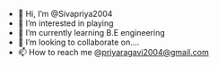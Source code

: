 - 👋 Hi, I’m @Sivapriya2004
- 👀 I’m interested in playing
- 🌱 I’m currently learning B.E engineering
- 💞️ I’m looking to collaborate on....
- 📫 How to reach me @priyaragavi2004@gmail.com

<!---
Sivapriya2004/Sivapriya2004 is a ✨ special ✨ repository because its `README.md` (this file) appears on your GitHub profile.
You can click the Preview link to take a look at your changes.
--->
